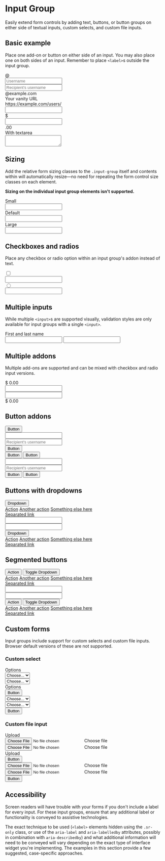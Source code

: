 # Input Group

<p class="lead">Easily extend form controls by adding text, buttons, or button groups on either side of textual inputs, custom selects, and custom file inputs.</p>

## Basic example

Place one add-on or button on either side of an input. You may also place one on both sides of an input. Remember to place `<label>`s outside the input group.

<example>
    <div class="input-group mb-3">
        <div class="input-group-prepend">
            <span class="input-group-text" id="basic-addon1">@</span>
        </div>
        <input type="text" class="form-control" placeholder="Username" aria-label="Username" aria-describedby="basic-addon1">
    </div>
    <div class="input-group mb-3">
        <input type="text" class="form-control" placeholder="Recipient's username" aria-label="Recipient's username" aria-describedby="basic-addon2">
        <div class="input-group-append">
            <span class="input-group-text" id="basic-addon2">@example.com</span>
        </div>
    </div>
    <label for="basic-url">Your vanity URL</label>
    <div class="input-group mb-3">
        <div class="input-group-prepend">
            <span class="input-group-text" id="basic-addon3">https://example.com/users/</span>
        </div>
        <input type="text" class="form-control" id="basic-url" aria-describedby="basic-addon3">
    </div>
    <div class="input-group mb-3">
        <div class="input-group-prepend">
            <span class="input-group-text">$</span>
        </div>
        <input type="text" class="form-control" aria-label="Amount (to the nearest dollar)">
        <div class="input-group-append">
            <span class="input-group-text">.00</span>
        </div>
    </div>
    <div class="input-group">
        <div class="input-group-prepend">
            <span class="input-group-text">With textarea</span>
        </div>
        <textarea class="form-control" aria-label="With textarea"></textarea>
    </div>
</example>

## Sizing

Add the relative form sizing classes to the `.input-group` itself and contents within will automatically resize—no need for repeating the form control size classes on each element.

**Sizing on the individual input group elements isn't supported.**

<example>
    <div class="input-group input-group-sm mb-3">
        <div class="input-group-prepend">
            <span class="input-group-text" id="inputGroup-sizing-sm">Small</span>
        </div>
        <input type="text" class="form-control" aria-label="Sizing example input" aria-describedby="inputGroup-sizing-sm">
    </div>
    <div class="input-group mb-3">
        <div class="input-group-prepend">
            <span class="input-group-text" id="inputGroup-sizing-default">Default</span>
        </div>
        <input type="text" class="form-control" aria-label="Sizing example input" aria-describedby="inputGroup-sizing-default">
    </div>
    <div class="input-group input-group-lg">
        <div class="input-group-prepend">
            <span class="input-group-text" id="inputGroup-sizing-lg">Large</span>
        </div>
        <input type="text" class="form-control" aria-label="Sizing example input" aria-describedby="inputGroup-sizing-lg">
    </div>
</example>

## Checkboxes and radios

Place any checkbox or radio option within an input group's addon instead of text.

<example>
    <div class="input-group mb-3">
        <div class="input-group-prepend">
            <div class="input-group-text">
                <input type="checkbox" aria-label="Checkbox for following text input">
            </div>
        </div>
        <input type="text" class="form-control" aria-label="Text input with checkbox">
    </div>
    <div class="input-group">
        <div class="input-group-prepend">
            <div class="input-group-text">
                <input type="radio" aria-label="Radio button for following text input">
            </div>
        </div>
        <input type="text" class="form-control" aria-label="Text input with radio button">
    </div>
</example>

## Multiple inputs

While multiple `<input>`s are supported visually, validation styles are only available for input groups with a single `<input>`.

<example>
    <div class="input-group">
        <div class="input-group-prepend">
            <span class="input-group-text">First and last name</span>
        </div>
        <input type="text" aria-label="First name" class="form-control">
        <input type="text" aria-label="Last name" class="form-control">
    </div>
</example>

## Multiple addons

Multiple add-ons are supported and can be mixed with checkbox and radio input versions.

<example>
    <div class="input-group mb-3">
        <div class="input-group-prepend">
            <span class="input-group-text">$</span>
            <span class="input-group-text">0.00</span>
        </div>
        <input type="text" class="form-control" aria-label="Dollar amount (with dot and two decimal places)">
    </div>
    <div class="input-group">
        <input type="text" class="form-control" aria-label="Dollar amount (with dot and two decimal places)">
        <div class="input-group-append">
            <span class="input-group-text">$</span>
            <span class="input-group-text">0.00</span>
        </div>
    </div>
</example>

## Button addons

<example>
    <div class="input-group mb-3">
        <div class="input-group-prepend">
            <button class="btn btn-outline-secondary" type="button" id="button-addon1">Button</button>
        </div>
        <input type="text" class="form-control" placeholder="" aria-label="Example text with button addon" aria-describedby="button-addon1">
    </div>
    <div class="input-group mb-3">
        <input type="text" class="form-control" placeholder="Recipient's username" aria-label="Recipient's username" aria-describedby="button-addon2">
        <div class="input-group-append">
            <button class="btn btn-outline-secondary" type="button" id="button-addon2">Button</button>
        </div>
    </div>
    <div class="input-group mb-3">
        <div class="input-group-prepend" id="button-addon3">
            <button class="btn btn-outline-secondary" type="button">Button</button>
            <button class="btn btn-outline-secondary" type="button">Button</button>
        </div>
        <input type="text" class="form-control" placeholder="" aria-label="Example text with two button addons" aria-describedby="button-addon3">
    </div>
    <div class="input-group">
        <input type="text" class="form-control" placeholder="Recipient's username" aria-label="Recipient's username with two button addons" aria-describedby="button-addon4">
        <div class="input-group-append" id="button-addon4">
            <button class="btn btn-outline-secondary" type="button">Button</button>
            <button class="btn btn-outline-secondary" type="button">Button</button>
        </div>
    </div>
</example>

## Buttons with dropdowns

<example>
    <div class="input-group mb-3">
        <div class="input-group-prepend">
            <button class="btn btn-outline-secondary dropdown-toggle" type="button" data-toggle="dropdown" aria-haspopup="true" aria-expanded="false">Dropdown</button>
            <div class="dropdown-menu">
                <a class="dropdown-item" href="#">Action</a>
                <a class="dropdown-item" href="#">Another action</a>
                <a class="dropdown-item" href="#">Something else here</a>
                <div role="separator" class="dropdown-divider"></div>
                <a class="dropdown-item" href="#">Separated link</a>
            </div>
        </div>
        <input type="text" class="form-control" aria-label="Text input with dropdown button">
    </div>
    <div class="input-group">
        <input type="text" class="form-control" aria-label="Text input with dropdown button">
        <div class="input-group-append">
            <button class="btn btn-outline-secondary dropdown-toggle" type="button" data-toggle="dropdown" aria-haspopup="true" aria-expanded="false">Dropdown</button>
            <div class="dropdown-menu">
                <a class="dropdown-item" href="#">Action</a>
                <a class="dropdown-item" href="#">Another action</a>
                <a class="dropdown-item" href="#">Something else here</a>
                <div role="separator" class="dropdown-divider"></div>
                <a class="dropdown-item" href="#">Separated link</a>
            </div>
        </div>
    </div>
</example>

## Segmented buttons

<example>
    <div class="input-group mb-3">
        <div class="input-group-prepend">
            <button type="button" class="btn btn-outline-secondary">Action</button>
            <button type="button" class="btn btn-outline-secondary dropdown-toggle dropdown-toggle-split" data-toggle="dropdown" aria-haspopup="true" aria-expanded="false">
            <span class="sr-only">Toggle Dropdown</span>
            </button>
            <div class="dropdown-menu">
                <a class="dropdown-item" href="#">Action</a>
                <a class="dropdown-item" href="#">Another action</a>
                <a class="dropdown-item" href="#">Something else here</a>
                <div role="separator" class="dropdown-divider"></div>
                <a class="dropdown-item" href="#">Separated link</a>
            </div>
        </div>
        <input type="text" class="form-control" aria-label="Text input with segmented dropdown button">
    </div>
    <div class="input-group">
        <input type="text" class="form-control" aria-label="Text input with segmented dropdown button">
        <div class="input-group-append">
            <button type="button" class="btn btn-outline-secondary">Action</button>
            <button type="button" class="btn btn-outline-secondary dropdown-toggle dropdown-toggle-split" data-toggle="dropdown" aria-haspopup="true" aria-expanded="false">
            <span class="sr-only">Toggle Dropdown</span>
            </button>
            <div class="dropdown-menu">
                <a class="dropdown-item" href="#">Action</a>
                <a class="dropdown-item" href="#">Another action</a>
                <a class="dropdown-item" href="#">Something else here</a>
                <div role="separator" class="dropdown-divider"></div>
                <a class="dropdown-item" href="#">Separated link</a>
            </div>
        </div>
    </div>
</example>

## Custom forms

Input groups include support for custom selects and custom file inputs. Browser default versions of these are not supported.

### Custom select

<example>
    <div class="input-group mb-3">
        <div class="input-group-prepend">
            <label class="input-group-text" for="inputGroupSelect01">Options</label>
        </div>
        <select class="custom-select" id="inputGroupSelect01">
            <option selected>Choose...</option>
            <option value="1">One</option>
            <option value="2">Two</option>
            <option value="3">Three</option>
        </select>
    </div>
    <div class="input-group mb-3">
        <select class="custom-select" id="inputGroupSelect02">
            <option selected>Choose...</option>
            <option value="1">One</option>
            <option value="2">Two</option>
            <option value="3">Three</option>
        </select>
        <div class="input-group-append">
            <label class="input-group-text" for="inputGroupSelect02">Options</label>
        </div>
    </div>
    <div class="input-group mb-3">
        <div class="input-group-prepend">
            <button class="btn btn-outline-secondary" type="button">Button</button>
        </div>
        <select class="custom-select" id="inputGroupSelect03" aria-label="Example select with button addon">
            <option selected>Choose...</option>
            <option value="1">One</option>
            <option value="2">Two</option>
            <option value="3">Three</option>
        </select>
    </div>
    <div class="input-group">
        <select class="custom-select" id="inputGroupSelect04" aria-label="Example select with button addon">
            <option selected>Choose...</option>
            <option value="1">One</option>
            <option value="2">Two</option>
            <option value="3">Three</option>
        </select>
        <div class="input-group-append">
            <button class="btn btn-outline-secondary" type="button">Button</button>
        </div>
    </div>
</example>

### Custom file input

<example>
    <div class="input-group mb-3">
        <div class="input-group-prepend">
            <span class="input-group-text" id="inputGroupFileAddon01">Upload</span>
        </div>
        <div class="custom-file">
            <input type="file" class="custom-file-input" id="inputGroupFile01" aria-describedby="inputGroupFileAddon01">
            <label class="custom-file-label" for="inputGroupFile01">Choose file</label>
        </div>
    </div>
    <div class="input-group mb-3">
        <div class="custom-file">
            <input type="file" class="custom-file-input" id="inputGroupFile02">
            <label class="custom-file-label" for="inputGroupFile02" aria-describedby="inputGroupFileAddon02">Choose file</label>
        </div>
        <div class="input-group-append">
            <span class="input-group-text" id="inputGroupFileAddon02">Upload</span>
        </div>
    </div>
    <div class="input-group mb-3">
        <div class="input-group-prepend">
            <button class="btn btn-outline-secondary" type="button" id="inputGroupFileAddon03">Button</button>
        </div>
        <div class="custom-file">
            <input type="file" class="custom-file-input" id="inputGroupFile03" aria-describedby="inputGroupFileAddon03">
            <label class="custom-file-label" for="inputGroupFile03">Choose file</label>
        </div>
    </div>
    <div class="input-group">
        <div class="custom-file">
            <input type="file" class="custom-file-input" id="inputGroupFile04" aria-describedby="inputGroupFileAddon04">
            <label class="custom-file-label" for="inputGroupFile04">Choose file</label>
        </div>
        <div class="input-group-append">
            <button class="btn btn-outline-secondary" type="button" id="inputGroupFileAddon04">Button</button>
        </div>
    </div>
</example>

## Accessibility

Screen readers will have trouble with your forms if you don't include a label for every input. For these input groups, ensure that any additional label or functionality is conveyed to assistive technologies.

The exact technique to be used (`<label>` elements hidden using the `.sr-only` class, or use of the `aria-label` and `aria-labelledby` attributes, possibly in combination with `aria-describedby`) and what additional information will need to be conveyed will vary depending on the exact type of interface widget you're implementing. The examples in this section provide a few suggested, case-specific approaches.
